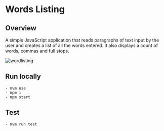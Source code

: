 # Words Listing

## Overview
A simple JavaScript application that reads paragraphs of text input by the user and creates a list of all the words entered. It also displays a count of words, commas and full stops.

![wordlisting](https://cloud.githubusercontent.com/assets/4896851/25261642/cd87f524-264a-11e7-8e87-f382f4156a1d.png)


## Run locally

```
- nvm use
- npm i
- npm start
```

## Test

```
- nvm run test
```
